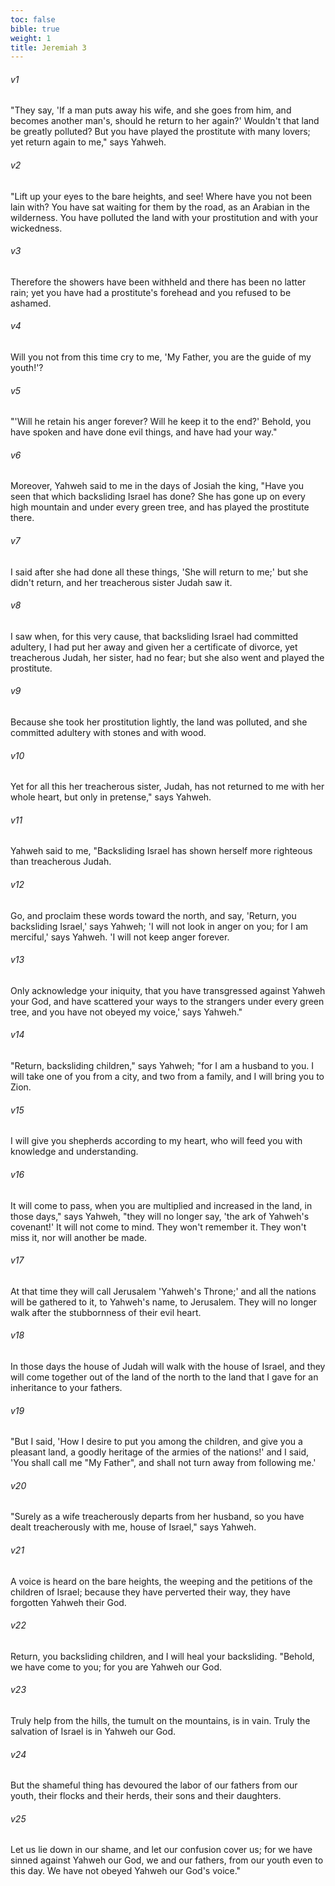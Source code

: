 ```yaml
---
toc: false
bible: true
weight: 1
title: Jeremiah 3
---
```




###### v1 
"They say, 'If a man puts away his wife, and she goes from him, and becomes another man's, should he return to her again?' Wouldn't that land be greatly polluted? But you have played the prostitute with many lovers; yet return again to me," says Yahweh. 

###### v2 
"Lift up your eyes to the bare heights, and see! Where have you not been lain with? You have sat waiting for them by the road, as an Arabian in the wilderness. You have polluted the land with your prostitution and with your wickedness. 

###### v3 
Therefore the showers have been withheld and there has been no latter rain; yet you have had a prostitute's forehead and you refused to be ashamed. 

###### v4 
Will you not from this time cry to me, 'My Father, you are the guide of my youth!'? 

###### v5 
"'Will he retain his anger forever? Will he keep it to the end?' Behold, you have spoken and have done evil things, and have had your way." 

###### v6 
Moreover, Yahweh said to me in the days of Josiah the king, "Have you seen that which backsliding Israel has done? She has gone up on every high mountain and under every green tree, and has played the prostitute there. 

###### v7 
I said after she had done all these things, 'She will return to me;' but she didn't return, and her treacherous sister Judah saw it. 

###### v8 
I saw when, for this very cause, that backsliding Israel had committed adultery, I had put her away and given her a certificate of divorce, yet treacherous Judah, her sister, had no fear; but she also went and played the prostitute. 

###### v9 
Because she took her prostitution lightly, the land was polluted, and she committed adultery with stones and with wood. 

###### v10 
Yet for all this her treacherous sister, Judah, has not returned to me with her whole heart, but only in pretense," says Yahweh. 

###### v11 
Yahweh said to me, "Backsliding Israel has shown herself more righteous than treacherous Judah. 

###### v12 
Go, and proclaim these words toward the north, and say, 'Return, you backsliding Israel,' says Yahweh; 'I will not look in anger on you; for I am merciful,' says Yahweh. 'I will not keep anger forever. 

###### v13 
Only acknowledge your iniquity, that you have transgressed against Yahweh your God, and have scattered your ways to the strangers under every green tree, and you have not obeyed my voice,' says Yahweh." 

###### v14 
"Return, backsliding children," says Yahweh; "for I am a husband to you. I will take one of you from a city, and two from a family, and I will bring you to Zion. 

###### v15 
I will give you shepherds according to my heart, who will feed you with knowledge and understanding. 

###### v16 
It will come to pass, when you are multiplied and increased in the land, in those days," says Yahweh, "they will no longer say, 'the ark of Yahweh's covenant!' It will not come to mind. They won't remember it. They won't miss it, nor will another be made. 

###### v17 
At that time they will call Jerusalem 'Yahweh's Throne;' and all the nations will be gathered to it, to Yahweh's name, to Jerusalem. They will no longer walk after the stubbornness of their evil heart. 

###### v18 
In those days the house of Judah will walk with the house of Israel, and they will come together out of the land of the north to the land that I gave for an inheritance to your fathers. 

###### v19 
"But I said, 'How I desire to put you among the children, and give you a pleasant land, a goodly heritage of the armies of the nations!' and I said, 'You shall call me "My Father", and shall not turn away from following me.' 

###### v20 
"Surely as a wife treacherously departs from her husband, so you have dealt treacherously with me, house of Israel," says Yahweh. 

###### v21 
A voice is heard on the bare heights, the weeping and the petitions of the children of Israel; because they have perverted their way, they have forgotten Yahweh their God. 

###### v22 
Return, you backsliding children, and I will heal your backsliding. "Behold, we have come to you; for you are Yahweh our God. 

###### v23 
Truly help from the hills, the tumult on the mountains, is in vain. Truly the salvation of Israel is in Yahweh our God. 

###### v24 
But the shameful thing has devoured the labor of our fathers from our youth, their flocks and their herds, their sons and their daughters. 

###### v25 
Let us lie down in our shame, and let our confusion cover us; for we have sinned against Yahweh our God, we and our fathers, from our youth even to this day. We have not obeyed Yahweh our God's voice."
